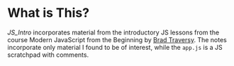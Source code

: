 # What is This?

*JS_Intro* incorporates material from the introductory JS lessons from the course Modern JavaScript from the Beginning by [Brad Traversy](https://www.udemy.com/modern-javascript-from-the-beginning/). The notes incorporate only material I found to be of interest, while the `app.js` is a JS scratchpad with comments.
